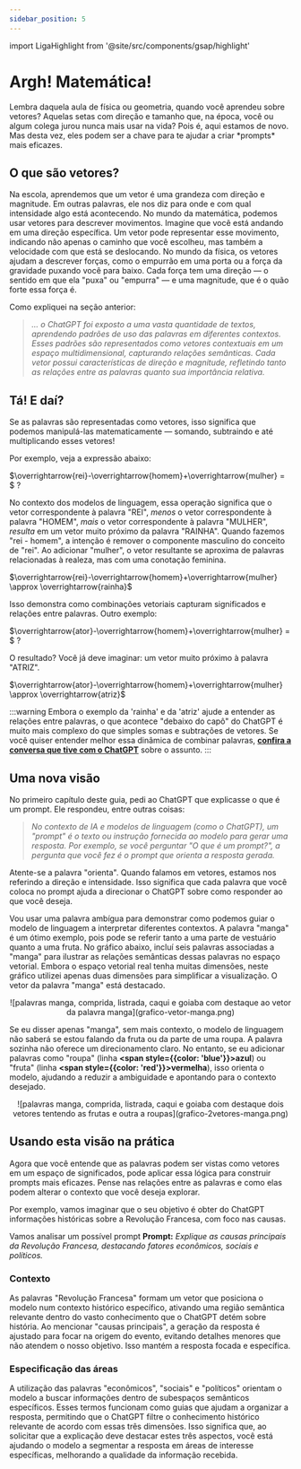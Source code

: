 ```yaml
---
sidebar_position: 5
---
```

import LigaHighlight from '@site/src/components/gsap/highlight'

# Argh! Matemática!
<LigaHighlight />
Lembra daquela aula de física ou geometria, quando você aprendeu sobre vetores? Aquelas setas com direção e tamanho que, na época, você ou algum colega jurou nunca mais usar na vida? Pois é, aqui estamos de novo. Mas desta vez, eles podem ser a <span class="text-highlight">chave para te ajudar a criar *prompts* mais eficazes.</span>

## O que são vetores?
Na escola, aprendemos que um vetor é uma grandeza com direção e magnitude. Em outras palavras, ele nos diz <span class="text-highlight">para onde</span> e <span class="text-highlight">com qual intensidade</span> algo está acontecendo. No mundo da matemática, podemos usar vetores para descrever movimentos. Imagine que você está andando em uma direção específica. <span class="text-highlight">Um vetor pode representar esse movimento</span>, indicando não apenas o caminho que você escolheu, mas também a velocidade com que está se deslocando. No mundo da física, os vetores  ajudam a descrever forças, como o empurrão em uma porta ou a força da gravidade puxando você para baixo. Cada força tem uma direção — o sentido em que ela "puxa" ou "empurra" — e uma magnitude, que é o quão forte essa força é. 

Como expliquei na seção anterior:
>*... o ChatGPT foi exposto a uma vasta quantidade de textos, aprendendo padrões de uso das palavras em diferentes contextos. Esses padrões são representados como vetores contextuais em um espaço multidimensional, capturando relações semânticas. Cada vetor possui características de direção e magnitude, refletindo tanto as <span class="text-highlight">relações entre as palavras</span> quanto sua <span class="text-highlight">importância relativa</span>.*

## Tá! E daí?
Se as palavras são representadas como vetores, isso significa que podemos manipulá-las matematicamente — somando, subtraindo e até multiplicando esses vetores!

Por exemplo, veja a expressão abaixo:

$\overrightarrow{rei}-\overrightarrow{homem}+\overrightarrow{mulher} = $ &#32;?

No contexto dos modelos de linguagem, essa operação significa que o vetor correspondente à palavra "REI", *menos* o vetor correspondente à palavra "HOMEM", *mais* o vetor correspondente à palavra "MULHER", *resulta* em um vetor muito próximo da palavra "RAINHA". Quando fazemos "rei - homem",  a intenção é remover o componente masculino do conceito de "rei". Ao adicionar "mulher", o vetor resultante se aproxima de palavras relacionadas à realeza, mas com uma conotação feminina.

$\overrightarrow{rei}-\overrightarrow{homem}+\overrightarrow{mulher} \approx \overrightarrow{rainha}$

Isso demonstra como combinações vetoriais <span class="text-highlight">capturam significados e relações</span> entre palavras. Outro exemplo:

$\overrightarrow{ator}-\overrightarrow{homem}+\overrightarrow{mulher} = $ &#32;?

O resultado? Você já deve imaginar: um vetor muito próximo à palavra "ATRIZ".

$\overrightarrow{ator}-\overrightarrow{homem}+\overrightarrow{mulher} \approx \overrightarrow{atriz}$

:::warning
Embora o exemplo da 'rainha' e da 'atriz' ajude a entender as relações entre palavras, o que acontece "debaixo do capô" do ChatGPT é muito mais complexo do que simples somas e subtrações de vetores. Se você quiser entender melhor essa dinâmica de combinar palavras, **[confira a conversa que tive com o ChatGPT](https://chatgpt.com/share/66f04f10-b428-8003-bc74-50fc2b898c95)** sobre o assunto.
:::
## Uma nova visão
No primeiro capítulo deste guia, pedi ao ChatGPT que explicasse o que é um prompt. Ele respondeu, entre outras coisas:

>*No contexto de IA e modelos de linguagem (como o ChatGPT), um "prompt" é o texto ou instrução fornecida ao modelo para gerar uma resposta. Por exemplo, se você perguntar "O que é um prompt?", a pergunta que você fez é o prompt que <span class="text-highlight">orienta a resposta</span> gerada.*

Atente-se a palavra "orienta". Quando falamos em vetores, estamos nos referindo a direção e intensidade. Isso significa que cada palavra que você coloca no prompt ajuda a direcionar o ChatGPT sobre como responder ao que você deseja.

Vou usar uma palavra ambígua para demonstrar como podemos guiar o modelo de linguagem a interpretar diferentes contextos. A palavra "manga" é um ótimo exemplo, pois pode se referir tanto a uma parte de vestuário quanto a uma fruta. No gráfico abaixo, incluí seis palavras associadas a "manga" para ilustrar as relações semânticas dessas palavras no espaço vetorial. Embora o espaço vetorial real tenha muitas dimensões, neste gráfico utilizei apenas duas dimensões para simplificar a visualização. O vetor da palavra "manga" está destacado.

<center>
![palavras manga, comprida, listrada, caqui e goiaba com destaque ao vetor da palavra manga](grafico-vetor-manga.png)
</center>

Se eu disser apenas "manga", sem mais contexto, o modelo de linguagem não saberá se estou falando da fruta ou da parte de uma roupa. A palavra sozinha não oferece um direcionamento claro. No entanto, se eu adicionar palavras como "roupa" (linha **<span style={{color: 'blue'}}>azul</span>**) ou "fruta" (linha **<span style={{color: 'red'}}>vermelha</span>**), isso orienta o modelo, ajudando a reduzir a ambiguidade e apontando para o contexto desejado.

<center>
![palavras manga, comprida, listrada, caqui e goiaba com destaque dois vetores tentendo as frutas e outra a roupas](grafico-2vetores-manga.png)
</center>

## Usando esta visão na prática
Agora que você entende que as palavras podem ser vistas como vetores em um espaço de significados, pode aplicar essa lógica para construir prompts mais eficazes. Pense nas relações entre as palavras e como elas podem alterar o contexto que você deseja explorar. 

Por exemplo, vamos imaginar que o seu objetivo é obter do ChatGPT informações históricas sobre a Revolução Francesa, com foco nas causas.

Vamos analisar um possível prompt
**Prompt:** *Explique as causas principais da Revolução Francesa, destacando fatores econômicos, sociais e políticos.*

### Contexto
As palavras "Revolução Francesa" formam um vetor que posiciona o modelo num contexto histórico específico, ativando uma região semântica relevante dentro do vasto conhecimento que o ChatGPT detém sobre história. Ao mencionar "causas principais", a geração da resposta é ajustado para focar na origem do evento, evitando detalhes menores que não atendem o nosso objetivo. Isso mantém a resposta focada e específica.

### Especificação das áreas
A utilização das palavras "econômicos", "sociais" e "políticos" orientam o modelo a buscar informações dentro de subespaços semânticos específicos. Esses termos funcionam como guias que ajudam a organizar a resposta, permitindo que o ChatGPT filtre o conhecimento histórico relevante de acordo com essas três dimensões. Isso significa que, ao solicitar que a explicação deve destacar estes três aspectos, você está ajudando o modelo a segmentar a resposta em áreas de interesse específicas, melhorando a qualidade da informação recebida.

